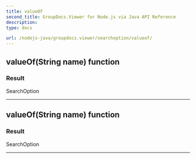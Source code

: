 ```yaml
---
title: valueOf
second_title: GroupDocs.Viewer for Node.js via Java API Reference
description: 
type: docs

url: /nodejs-java/groupdocs.viewer/searchoption/valueof/
---
```


## valueOf(String name)  function


### Result
SearchOption


---


## valueOf(String name)  function


### Result
SearchOption


---


